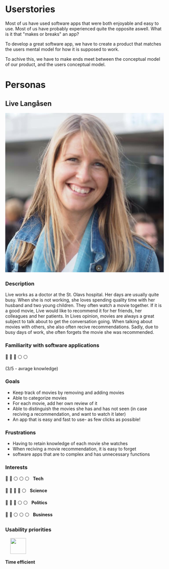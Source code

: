 # Userstories

Most of us have used software apps that were both enjoyable and easy to use. Most of us have probably experienced quite the opposite aswell. What is it that "makes or breaks" an app?

To develop a great software app, we have to create a product that matches the users mental model for how it is supposed to work. 

To achive this, we have to make ends meet between the conceptual model of our product, and the users conceptual model.

# Personas

## Live Langåsen
![Image was not shown](images-userstories/Live.jpeg)

### Description

Live works as a doctor at the St. Olavs hospital. Her days are usually quite busy. When she is not working, she loves spending quality time with her husband and two young children. They often watch a movie together. If it is a good movie, Live would like to recommend it for her friends, her colleagues and her patients. In Lives opinion, movies are always a great subject to talk about to get the conversation going. When talking about movies with others, she also often recive recommendations. Sadly, due to busy days of work, she often forgets the movie she was recommended. 

### Familiarity with software applications

:large_blue_circle: :large_blue_circle: :large_blue_circle: :white_circle: :white_circle:

(3/5 - avrage knowledge)

### Goals
- Keep track of movies by removing and adding movies
- Able to categorize movies
- For each movie, add her own review of it
- Able to distinguish the movies she has and has not seen (in case reciving a recommendation, and want to watch it later) 
- An app that is easy and fast to use- as few clicks as possible!

### Frustrations
- Having to retain knowledge of each movie she watches
- When reciving a movie recommendation, it is easy to forget
- software apps that are to complex and has unnecessary functions
 

 ### Interests

 :large_blue_circle: :large_blue_circle: :white_circle: :white_circle: :white_circle:  &nbsp;  **Tech**

 :large_blue_circle: :large_blue_circle: :large_blue_circle: :large_blue_circle: :white_circle:  &nbsp;  **Science**

 :large_blue_circle: :large_blue_circle: :large_blue_circle: :white_circle: :white_circle:  &nbsp;  **Politics**

 :large_blue_circle: :large_blue_circle: :white_circle: :white_circle: :white_circle:  &nbsp;  **Business**

### Usability priorities


&nbsp; &nbsp; <img src="https://raw.githubusercontent.com/FortAwesome/Font-Awesome/6.x/svgs/regular/hourglass.svg" width="50" height="50">



**Time efficient**

